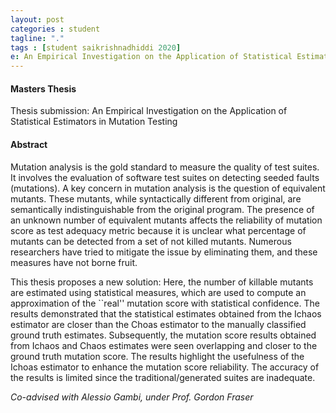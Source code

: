 ```yaml
---
layout: post
categories : student
tagline: "."
tags : [student saikrishnadhiddi 2020]
e: An Empirical Investigation on the Application of Statistical Estimators in Mutation Testing
---
```


#### Masters Thesis

Thesis submission: An Empirical Investigation on the Application of Statistical Estimators in Mutation Testing

#### Abstract


Mutation analysis is the gold standard to measure the quality of test suites. It involves the evaluation of software test suites on detecting seeded faults (mutations). A key concern in mutation analysis is the question of equivalent mutants. These mutants, while syntactically different from original, are semantically indistinguishable from the original program. The presence of an unknown number of equivalent mutants affects the reliability of mutation score as test adequacy metric because it is unclear what percentage of mutants can be detected from a set of not killed mutants. Numerous researchers have tried to mitigate the issue by eliminating them, and these measures have not borne fruit.

This thesis proposes a new solution: Here, the number of killable mutants are estimated using statistical measures, which are used to compute an approximation of the ``real'' mutation score with statistical confidence. The results demonstrated that the statistical estimates obtained from the Ichaos estimator are closer than the Choas estimator to the manually classified ground truth estimates. Subsequently, the mutation score results obtained from Ichaos and Chaos estimates were seen overlapping and closer to the ground truth mutation score. The results highlight the usefulness of the Ichoas estimator to enhance the mutation score reliability. The accuracy of the results is limited since the traditional/generated suites are inadequate.


_Co-advised with Alessio Gambi, under Prof. Gordon Fraser_

